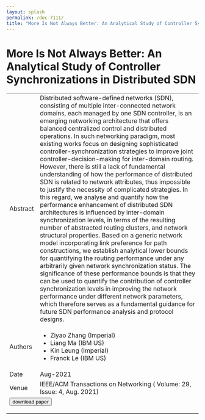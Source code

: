 ```yaml
---
layout: splash
permalink: /doc-7111/
title: "More Is Not Always Better: An Analytical Study of Controller Synchronizations in Distributed SDN"
---
```


# More Is Not Always Better: An Analytical Study of Controller Synchronizations in Distributed SDN

<table>
    <tbody>
    <tr>
        <td>Abstract</td>
        <td>Distributed software-defined networks (SDN), consisting of multiple inter-connected network domains, each managed by one SDN controller, is an emerging networking architecture that offers balanced centralized control and distributed operations. In such networking paradigm, most existing works focus on designing sophisticated controller-synchronization strategies to improve joint controller-decision-making for inter-domain routing. However, there is still a lack of fundamental understanding of how the performance of distributed SDN is related to network attributes, thus impossible to justify the necessity of complicated strategies. In this regard, we analyse and quantify how the performance enhancement of distributed SDN architectures is influenced by inter-domain synchronization levels, in terms of the resulting number of abstracted routing clusters, and network structural properties. Based on a generic network model incorporating link preference for path constructions, we establish analytical lower bounds for quantifying the routing performance under any arbitrarily given network synchronization status. The significance of these performance bounds is that they can be used to quantify the contribution of controller synchronization levels in improving the network performance under different network parameters, which therefore serves as a fundamental guidance for future SDN performance analysis and protocol designs.</td>
    </tr>
    <tr>
        <td>Authors</td>
        <td>
            <ul>
                <li>Ziyao Zhang (Imperial)</li>
                <li>Liang Ma (IBM US)</li>
                <li>Kin Leung (Imperial)</li>
                <li>Franck Le (IBM US)</li>
            </ul>
        </td>
    </tr>
    <tr>
        <td>Date</td>
        <td>Aug-2021</td>
    </tr>
    <tr>
        <td>Venue</td>
        <td>IEEE/ACM Transactions on Networking ( Volume: 29, Issue: 4, Aug. 2021)</td>
    </tr>
    <tr>
        <td colspan="2">
            <form method="get" action="https://ieeexplore.ieee.org/document/9387597">
                <button type="submit">download paper</button>
            </form>
        </td>
    </tr>
    </tbody>
</table>
